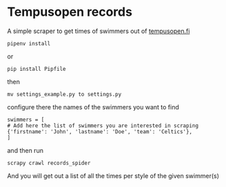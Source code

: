 # Tempusopen records

A simple scraper to get times of swimmers out of [tempusopen.fi](tempusopen.fi)

    pipenv install

or 

    pip install Pipfile

then 
    
    mv settings_example.py to settings.py

configure there the names of the swimmers you want to find

    swimmers = [
    # Add here the list of swimmers you are interested in scraping
    {'firstname': 'John', 'lastname': 'Doe', 'team': 'Celtics'},
    ]
and then run

    scrapy crawl records_spider

And you will get out a list of all the times per style of the given swimmer(s)
